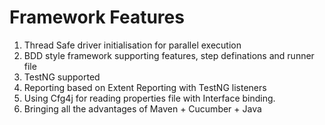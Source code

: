 # Framework Features

1. Thread Safe driver initialisation for parallel execution
2. BDD style framework supporting features, step definations and runner file
3. TestNG supported
4. Reporting based on Extent Reporting with TestNG listeners
5. Using Cfg4j for reading properties file with Interface binding.
6. Bringing all the advantages of Maven + Cucumber + Java 
